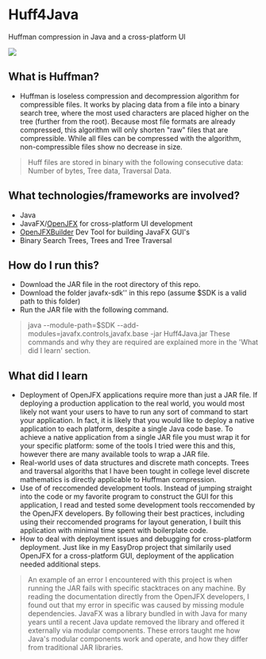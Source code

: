 # Huff4Java
Huffman compression in Java and a cross-platform UI

![](https://i.gyazo.com/3f801a2d0dbaa9ed7e55e1f3239102c7.png)

## What is Huffman?
- Huffman is loseless compression and decompression algorithm for compressible files. It works by placing data from a file into a binary search tree, where the most used characters are placed higher on the tree (further from the root). Because most file formats are already compressed, this algorithm will only shorten "raw" files that are compressible. While all files can be compressed with the algorithm, non-compressible files show no decrease in size.
> Huff files are stored in binary with the following consecutive data: Number of bytes, Tree data, Traversal Data.

## What technologies/frameworks are involved?
- Java
- JavaFX/[OpenJFX](https://openjfx.io/) for cross-platform UI development
- [OpenJFXBuilder](https://openjfx.io/javadoc/11/javafx.base/javafx/util/Builder.html) Dev Tool for building JavaFX GUI's 
- Binary Search Trees, Trees and Tree Traversal 

## How do I run this?
- Download the JAR file in the root directory of this repo.
- Download the folder javafx-sdk'' in this repo (assume $SDK is a valid path to this folder)
- Run the JAR file with the following command.
> java --module-path=$SDK --add-modules=javafx.controls,javafx.base -jar Huff4Java.jar
These commands and why they are required are explained more in the 'What did I learn' section.


## What did I learn
- Deployment of OpenJFX applications require more than just a JAR file. If deploying a production application to the real world, you would most likely not want your users to have to run any sort of command to start your application. In fact, it is likely that you would like to deploy a native application to each platform, despite a single Java code base. To achieve a native application from a single JAR file you must wrap it for your specific platform: some of the tools I tried were this and this, however there are many available tools to wrap a JAR file.
- Real-world uses of data structures and discrete math concepts. Trees and traversal algoriths that I have been tought in college level discrete mathematics is directly applicable to Huffman compression.
- Use of of reccomended development tools. Instead of jumping straight into the code or my favorite program to construct the GUI for this application, I read and tested some development tools reccomended by the OpenJFX developers. By following their best practices, including using their reccomended programs for layout generation, I built this application with minimal time spent with boilerplate code. 
- How to deal with deployment issues and debugging for cross-platform deployment. Just like in my EasyDrop project that similarily used OpenJFX for a cross-platform GUI, deployment of the application needed additional steps.
> An example of an error I encountered with this project is when running the JAR fails with specific stacktraces on any machine. By reading the documentation directly from the OpenJFX developers, I found out that my error in specific was caused by missing module dependencies. JavaFX was a library bundled in with Java for many years until a recent Java update removed the library and offered it externally via modular components. These errors taught me how Java's modular components work and operate, and how they differ from traditional JAR libraries.
